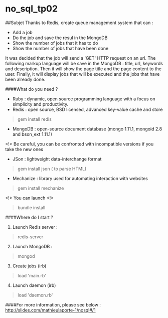 # no_sql_tp02

##Subjet
Thanks to Redis, create queue management system that can :
- Add a job
- Do the job and save the resul in the MongoDB
- Show the number of jobs that it has to do
- Show the number of jobs that have been done

It was decided that the job will send a 'GET' HTTP request on an url.
The following markup language will be save in the MongoDB : title, url, keywords and description.
Then it will show the page title and the page content to the user.
Finally, it will display jobs that will be executed and the jobs that have been already done.

####What do you need ?

* Ruby : dynamic, open source programming language with a focus on simplicity and productivity.
* Redis  : open source, BSD licensed, advanced key-value cache and store

> gem install redis

* MongoDB : open-source document database (mongo 1.11.1, mongoid 2.8 and bson_ext 1.11.1)

<!> Be careful, you can be confronted with incompatible versions if you take the new ones

* JSon : lightweight data-interchange format

> gem install json ( to parse HTML)

* Mechanize : library used for automating interaction with websites

> gem install mechanize

<!> You can launch <!>

> bundle install

####Where do I start ?
1. Launch Redis server :
> redis-server

2. Launch MongoDB :
> mongod

3. Create jobs (irb) 
> load 'main.rb'

4. Launch daemon (irb) 
> load 'daemon.rb'

####For more information, please see below :
http://slides.com/mathieulaporte-1/nosql#/1